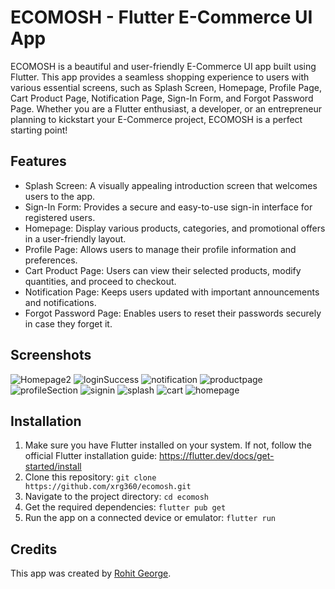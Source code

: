 # ECOMOSH - Flutter E-Commerce UI App

ECOMOSH is a beautiful and user-friendly E-Commerce UI app built using Flutter. This app provides a seamless shopping experience to users with various essential screens, such as Splash Screen, Homepage, Profile Page, Cart Product Page, Notification Page, Sign-In Form, and Forgot Password Page. Whether you are a Flutter enthusiast, a developer, or an entrepreneur planning to kickstart your E-Commerce project, ECOMOSH is a perfect starting point!

## Features

- Splash Screen: A visually appealing introduction screen that welcomes users to the app.
- Sign-In Form: Provides a secure and easy-to-use sign-in interface for registered users.
- Homepage: Display various products, categories, and promotional offers in a user-friendly layout.
- Profile Page: Allows users to manage their profile information and preferences.
- Cart Product Page: Users can view their selected products, modify quantities, and proceed to checkout.
- Notification Page: Keeps users updated with important announcements and notifications.
- Forgot Password Page: Enables users to reset their passwords securely in case they forget it.

## Screenshots

![Homepage2](https://github.com/Xrg360/Ecomosh/assets/86565903/dd50af30-3a5d-4c16-be94-a31850222943)
![loginSuccess](https://github.com/Xrg360/Ecomosh/assets/86565903/c5393cb4-e5cb-4297-ac11-1e1543d0e5f8)
![notification](https://github.com/Xrg360/Ecomosh/assets/86565903/5b58ed0b-de11-41b5-9a65-9ac6ade58a3a)
![productpage](https://github.com/Xrg360/Ecomosh/assets/86565903/bed99f76-586d-4103-ab58-25a67100b3d0)
![profileSection](https://github.com/Xrg360/Ecomosh/assets/86565903/10210460-0569-4291-9eb6-f9ea85117024)
![signin](https://github.com/Xrg360/Ecomosh/assets/86565903/24ed870d-8d35-489f-ba0a-0040008c2f3b)
![splash](https://github.com/Xrg360/Ecomosh/assets/86565903/29037b9c-d484-4789-969c-deb4f3d299a3)
![cart](https://github.com/Xrg360/Ecomosh/assets/86565903/a34b73b4-a87c-4965-beb6-7407451332fc)
![homepage](https://github.com/Xrg360/Ecomosh/assets/86565903/4f04e299-16ea-4e83-9fed-64e7cdb87c49)

## Installation

1. Make sure you have Flutter installed on your system. If not, follow the official Flutter installation guide: https://flutter.dev/docs/get-started/install
2. Clone this repository: `git clone https://github.com/xrg360/ecomosh.git`
3. Navigate to the project directory: `cd ecomosh`
4. Get the required dependencies: `flutter pub get`
5. Run the app on a connected device or emulator: `flutter run`


## Credits

This app was created by [Rohit George](https://github.com/xrg360).
